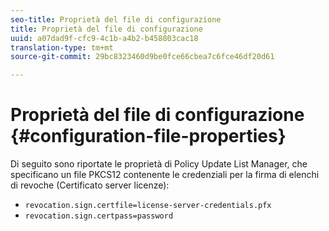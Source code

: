 ```yaml
---
seo-title: Proprietà del file di configurazione
title: Proprietà del file di configurazione
uuid: a07dad9f-cfc9-4c1b-a4b2-b458803cac18
translation-type: tm+mt
source-git-commit: 29bc8323460d9be0fce66cbea7c6fce46df20d61

---
```



# Proprietà del file di configurazione {#configuration-file-properties}

Di seguito sono riportate le proprietà di Policy Update List Manager, che specificano un file PKCS12 contenente le credenziali per la firma di elenchi di revoche (Certificato server licenze):

* `revocation.sign.certfile=license-server-credentials.pfx`
* `revocation.sign.certpass=password`

